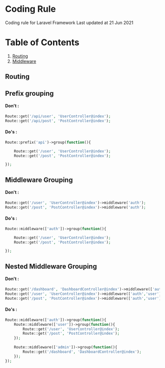 # Coding Rule
Coding rule for Laravel Framework
Last updated at 21 Jun 2021

# Table of Contents

1. [Routing](https://github.com/saravanan-nichi-in/laravel-coding-rule#routing)
2. [Middleware](https://github.com/saravanan-nichi-in/laravel-coding-rule#middleware)


## Routing

## Prefix grouping

#### Don't :

```php
Route::get('/api/user', 'UserController@index');
Route::get('/api/post', 'PostController@index');
```

#### Do's :

```php
Route::prefix('api')->group(function(){

	Route::get('/user', 'UserController@index');
	Route::get('/post', 'PostController@index');

});
```

## Middleware Grouping

#### Don't :

```php
Route::get('/user', 'UserController@index')->middleware('auth');
Route::get('/post', 'PostController@index')->middleware('auth');
```

#### Do's :

```php
Route::middleware(['auth'])->group(function(){

	Route::get('/user', 'UserController@index');
	Route::get('/post', 'PostController@index');

});
```

## Nested Middleware Grouping

#### Don't :

```php
Route::get('/dashboard', 'DashboardController@index')->middleware(['auth','admin']);
Route::get('/user', 'UserController@index')->middleware(['auth','user']);
Route::get('/post', 'PostController@index')->middleware(['auth','user']);
```

#### Do's :

```php
Route::middleware(['auth'])->group(function(){
	Route::middleware(['user'])->group(function(){
		Route::get('/user', 'UserController@index');
		Route::get('/post', 'PostController@index');	
	});
	
	Route::middleware(['admin'])->group(function(){
		Route::get('/dashboard', 'DashboardController@index');
	});
});
```
